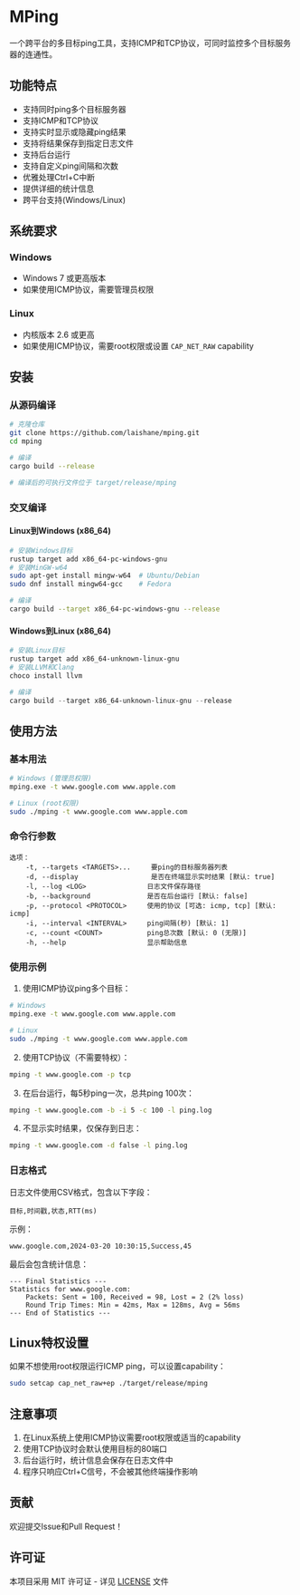 # MPing

一个跨平台的多目标ping工具，支持ICMP和TCP协议，可同时监控多个目标服务器的连通性。

## 功能特点

- 支持同时ping多个目标服务器
- 支持ICMP和TCP协议
- 支持实时显示或隐藏ping结果
- 支持将结果保存到指定日志文件
- 支持后台运行
- 支持自定义ping间隔和次数
- 优雅处理Ctrl+C中断
- 提供详细的统计信息
- 跨平台支持(Windows/Linux)

## 系统要求

### Windows
- Windows 7 或更高版本
- 如果使用ICMP协议，需要管理员权限

### Linux
- 内核版本 2.6 或更高
- 如果使用ICMP协议，需要root权限或设置 `CAP_NET_RAW` capability

## 安装

### 从源码编译

```bash
# 克隆仓库
git clone https://github.com/laishane/mping.git
cd mping

# 编译
cargo build --release

# 编译后的可执行文件位于 target/release/mping
```

### 交叉编译

#### Linux到Windows (x86_64)
```bash
# 安装Windows目标
rustup target add x86_64-pc-windows-gnu
# 安装MinGW-w64
sudo apt-get install mingw-w64  # Ubuntu/Debian
sudo dnf install mingw64-gcc    # Fedora

# 编译
cargo build --target x86_64-pc-windows-gnu --release
```

#### Windows到Linux (x86_64)
```powershell
# 安装Linux目标
rustup target add x86_64-unknown-linux-gnu
# 安装LLVM和Clang
choco install llvm

# 编译
cargo build --target x86_64-unknown-linux-gnu --release
```

## 使用方法

### 基本用法
```bash
# Windows (管理员权限)
mping.exe -t www.google.com www.apple.com

# Linux (root权限)
sudo ./mping -t www.google.com www.apple.com
```

### 命令行参数

```
选项：
    -t, --targets <TARGETS>...     要ping的目标服务器列表
    -d, --display                  是否在终端显示实时结果 [默认: true]
    -l, --log <LOG>               日志文件保存路径
    -b, --background              是否在后台运行 [默认: false]
    -p, --protocol <PROTOCOL>     使用的协议 [可选: icmp, tcp] [默认: icmp]
    -i, --interval <INTERVAL>     ping间隔(秒) [默认: 1]
    -c, --count <COUNT>           ping总次数 [默认: 0 (无限)]
    -h, --help                    显示帮助信息
```

### 使用示例

1. 使用ICMP协议ping多个目标：
```bash
# Windows
mping.exe -t www.google.com www.apple.com

# Linux
sudo ./mping -t www.google.com www.apple.com
```

2. 使用TCP协议（不需要特权）：
```bash
mping -t www.google.com -p tcp
```

3. 在后台运行，每5秒ping一次，总共ping 100次：
```bash
mping -t www.google.com -b -i 5 -c 100 -l ping.log
```

4. 不显示实时结果，仅保存到日志：
```bash
mping -t www.google.com -d false -l ping.log
```

### 日志格式

日志文件使用CSV格式，包含以下字段：
```
目标,时间戳,状态,RTT(ms)
```

示例：
```
www.google.com,2024-03-20 10:30:15,Success,45
```

最后会包含统计信息：
```
--- Final Statistics ---
Statistics for www.google.com:
    Packets: Sent = 100, Received = 98, Lost = 2 (2% loss)
    Round Trip Times: Min = 42ms, Max = 128ms, Avg = 56ms
--- End of Statistics ---
```

## Linux特权设置

如果不想使用root权限运行ICMP ping，可以设置capability：

```bash
sudo setcap cap_net_raw+ep ./target/release/mping
```

## 注意事项

1. 在Linux系统上使用ICMP协议需要root权限或适当的capability
2. 使用TCP协议时会默认使用目标的80端口
3. 后台运行时，统计信息会保存在日志文件中
4. 程序只响应Ctrl+C信号，不会被其他终端操作影响

## 贡献

欢迎提交Issue和Pull Request！

## 许可证

本项目采用 MIT 许可证 - 详见 [LICENSE](LICENSE) 文件 